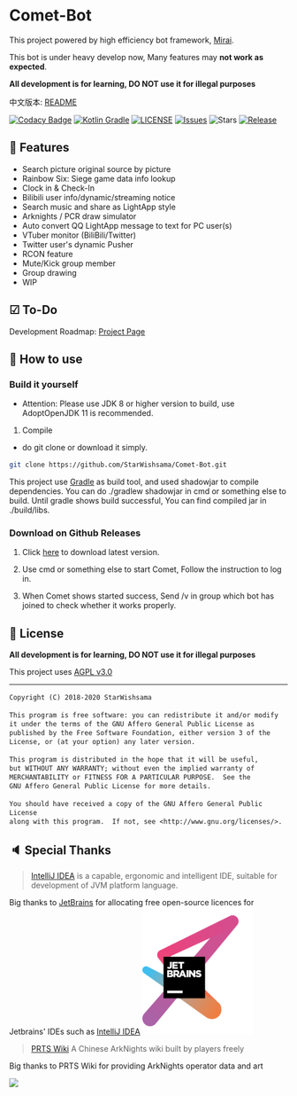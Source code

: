 # Comet-Bot

This project powered by high efficiency bot framework, [Mirai](https://github.com/mamoe/mirai).

This bot is under heavy develop now, Many features may **not work as expected**.

**All development is for learning, DO NOT use it for illegal purposes**

中文版本: [README](https://github.com/StarWishsama/Comet-Bot/blob/mirai/README_zhCN.md)

[![Codacy Badge](https://app.codacy.com/project/badge/Grade/b26348aabf51452195dbc14846accd86)](https://www.codacy.com/manual/StarWishsama/Comet-Bot?utm_source=github.com&amp;utm_medium=referral&amp;utm_content=StarWishsama/Comet-Bot&amp;utm_campaign=Badge_Grade)
[![Kotlin Gradle](https://github.com/StarWishsama/Comet-Bot/workflows/Kotlin%20Gradle/badge.svg)](https://github.com/StarWishsama/Comet-Bot/actions/)
[![LICENSE](https://img.shields.io/github/license/StarWishsama/Comet-Bot.svg?style=popout)](https://github.com/StarWishsama/Comet-Bot/blob/master/LICENSE)
[![Issues](https://img.shields.io/github/issues/StarWishsama/Comet-Bot.svg?style=popout)](https://github.com/StarWishsama/Comet-Bot/issues)
![Stars](https://img.shields.io/github/stars/starwishsama/Comet-Bot)
[![Release](https://img.shields.io/github/v/release/StarWishSama/Comet-Bot?include_prereleases)](https://github.com/StarWishsama/Comet-Bot/releases)

## 🎉 Features
* Search picture original source by picture
* Rainbow Six: Siege game data info lookup
* Clock in & Check-In
* Bilibili user info/dynamic/streaming notice
* Search music and share as LightApp style
* Arknights / PCR draw simulator
* Auto convert QQ LightApp message to text for PC user(s)
* VTuber monitor (BiliBili/Twitter)
* Twitter user's dynamic Pusher
* RCON feature
* Mute/Kick group member
* Group drawing
* WIP

## ☑ To-Do 
Development Roadmap: [Project Page](https://github.com/StarWishsama/Comet-Bot/projects/2)

## 💽 How to use

### Build it yourself

- Attention: Please use JDK 8 or higher version to build, use AdoptOpenJDK 11 is recommended.

1. Compile
 * do git clone or download it simply.

 ```bash
 git clone https://github.com/StarWishsama/Comet-Bot.git
 ```

 This project use [Gradle](https://gradle.org/) as build tool, and used shadowjar to compile dependencies.
 You can do ./gradlew shadowjar in cmd or something else to build.
 Until gradle shows build successful, You can find compiled jar in ./build/libs.

### Download on Github Releases
1. Click [here](https://github.com/StarWishsama/Comet-Bot/releases) to download latest version.


2. Use cmd or something else to start Comet, Follow the instruction to log in.
3. When Comet shows started success, Send /v in group which bot has joined to check whether it works properly.

## 📜 License 
**All development is for learning, DO NOT use it for illegal purposes**

This project uses [AGPL v3.0](https://github.com/StarWishsama/Comet-Bot/blob/master/LICENSE)

------

    Copyright (C) 2018-2020 StarWishsama
    
    This program is free software: you can redistribute it and/or modify
    it under the terms of the GNU Affero General Public License as
    published by the Free Software Foundation, either version 3 of the
    License, or (at your option) any later version.
    
    This program is distributed in the hope that it will be useful,
    but WITHOUT ANY WARRANTY; without even the implied warranty of
    MERCHANTABILITY or FITNESS FOR A PARTICULAR PURPOSE.  See the
    GNU Affero General Public License for more details.
    
    You should have received a copy of the GNU Affero General Public License
    along with this program.  If not, see <http://www.gnu.org/licenses/>.
    
## 🔈 Special Thanks
> [IntelliJ IDEA](https://zh.wikipedia.org/zh-hans/IntelliJ_IDEA) is a capable, ergonomic and intelligent IDE, suitable for development of JVM platform language.

Big thanks to [JetBrains](https://www.jetbrains.com/?from=comet-bot) for allocating free open-source licences for Jetbrains' IDEs such as [IntelliJ IDEA](https://www.jetbrains.com/idea/?from=comet-bot) 
[<img src=".github/jetbrains.png" width="200"/>](https://www.jetbrains.com/?from=comet-bot)

> [PRTS Wiki](http://prts.wiki/) A Chinese ArkNights wiki built by players freely

Big thanks to PRTS Wiki for providing ArkNights operator data and art

![](http://prts.wiki/ak.png?8efd0)